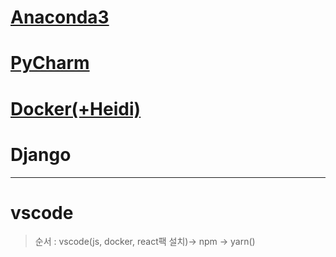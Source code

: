 # <a href ="https://github.com/Seongbae103/memo/blob/main/setting(anaconda).md">Anaconda3</a>
# <a href="https://github.com/Seongbae103/memo/blob/main/setting(pycharm).md">PyCharm</a>
# <a href="https://github.com/Seongbae103/memo/blob/main/setting(docker).md">Docker(+Heidi)</a>
# Django

---

# vscode 
> 순서 : vscode(js, docker, react팩 설치)-> npm -> yarn()
